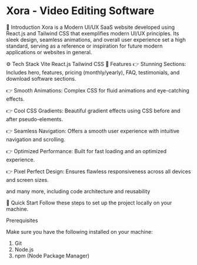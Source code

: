 # Xora - Video Editing Software

🤖 Introduction
Xora is a Modern UI/UX SaaS website developed using React.js and Tailwind CSS that exemplifies modern UI/UX principles. Its sleek design, seamless animations, and overall user experience set a high standard, serving as a reference or inspiration for future modern applications or websites in general.

⚙️ Tech Stack
Vite
React.js
Tailwind CSS
🔋 Features
👉 Stunning Sections: Includes hero, features, pricing (monthly/yearly), FAQ, testimonials, and download software sections.

👉 Smooth Animations: Complex CSS for fluid animations and eye-catching effects.

👉 Cool CSS Gradients: Beautiful gradient effects using CSS before and after pseudo-elements.

👉 Seamless Navigation: Offers a smooth user experience with intuitive navigation and scrolling.

👉 Optimized Performance: Built for fast loading and an optimized experience.

👉 Pixel Perfect Design: Ensures flawless responsiveness across all devices and screen sizes.

and many more, including code architecture and reusability

🤸 Quick Start
Follow these steps to set up the project locally on your machine.

Prerequisites

Make sure you have the following installed on your machine:

1. Git
2. Node.js
3. npm (Node Package Manager)
